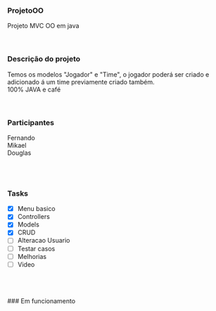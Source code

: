 ### ProjetoOO
 Projeto MVC OO em java
<br/>
 <br/>
<br/>
### Descrição do projeto
 Temos os modelos "Jogador" e "Time", o jogador poderá ser criado e adicionado á um time previamente criado também. <br/>
 100% JAVA e café
<br/>
<br/>
<br/>
### Participantes
  Fernando <br/>
  Mikael <br/>
  Douglas <br/>
<br/>
<br/>
<br/>
### Tasks

- [X] Menu basico
- [X] Controllers
- [X] Models
- [X] CRUD
- [ ] Alteracao Usuario
- [ ] Testar casos
- [ ] Melhorias
- [ ] Video
      
<br/>
<br/>
<br/>
### Em funcionamento
